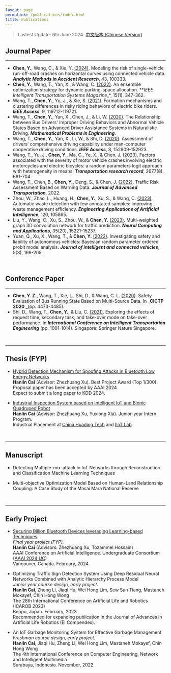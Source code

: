 ```yaml
---
layout: page
permalink: /publications/index.html
title: Publications
---
```


> Lastest Update: 6th June 2024&nbsp;  [中文版本 (Chinese Version)](https://fenghy-chen.github.i/file/publications-zh/)

## Journal Paper
---
- **Chen, Y.**, Wang, C., & Xie, Y. [(2024)](https://doi.org/10.1016/j.amar.2024.100333). Modeling the risk of single-vehicle run-off-road crashes on horizontal curves using connected vehicle data. **_Analytic Methods in Accident Research_**, 43, 100333.
- **Chen, Y.**, Wang, T., Yan, X., & Wang, C. [(2022)](https://doi.org/10.1109/MITS.2022.3163506). An ensemble optimization strategy for dynamic parking-space allocation. **_IEEE Intelligent Transportation Systems Magazine__*, 15(1), 347-362.
- Wang, T., **Chen, Y.**, Yu, J., & Xie, S. [(2021)](https://doi.org/10.1109/ACCESS.2021.3108039). Formation mechanisms and clustering differences in risky riding behaviors of electric bike riders. **_IEEE Access_**, 9, 119712-119721.
- Wang, T., **Chen, Y.**, Yan, X., Chen, J., & Li, W. [(2020)](https://doi.org/10.1155/2020/9743504). The Relationship between Bus Drivers' Improper Driving Behaviors and Abnormal Vehicle States Based on Advanced Driver Assistance Systems in Naturalistic Driving. **_Mathematical Problems in Engineering_**.
- Wang, T., **Chen, Y.**, Yan, X., Li, W., & Shi, D. [(2020)](https://doi.org/10.1109/ACCESS.2020.3016834). Assessment of drivers’ comprehensive driving capability under man-computer cooperative driving conditions. **_IEEE Access_**, 8, 152909-152923.
- Wang, T., Yu, J., **Chen, Y.**, Ma, C., Ye, X., & Chen, J. [(2023)](https://doi.org/10.1177/03611981231157716). Factors associated with the severity of motor vehicle crashes involving electric motorcycles and electric bicycles: a random parameters logit approach with heterogeneity in means. **_Transportation research record_**, 2677(8), 691-704.
- Wang, T., Chen, B., **Chen, Y.**, Deng, S., & Chen, J. [(2022)](https://doi.org/10.1155/2022/1191239). Traffic Risk Assessment Based on Warning Data. **_Journal of Advanced Transportation_**, 2022.
- Zhou, W., Zhao, L., Huang, H., **Chen, Y.**, Xu, S., & Wang, C. [(2023)](https://doi.org/10.1016/j.engappai.2023.105865). Automatic waste detection with few annotated samples: improving waste management efficiency. **_Engineering Applications of Artificial Intelligence_**, 120, 105865.
- Liu, Y., Wang, C., Xu, S., Zhou, W., & **Chen, Y.** [(2023)](https://doi.org/10.1007/s00521-023-08519-8). Multi-weighted graph 3D convolution network for traffic prediction. **_Neural Computing and Applications_**, 35(20), 15221-15237.
- Yuan, Q., Xu, X., Wang, T., & **Chen, Y.** [(2022)](https://doi.org/10.1108/JICV-04-2022-0012). Investigating safety and liability of autonomous vehicles: Bayesian random parameter ordered probit model analysis. **_Journal of intelligent and connected vehicles_**, 5(3), 199-205.
<br>

## Conference Paper
---
- **Chen, Y. Z.**, Wang, T., Xie, L., Shi, D., & Wang, C. L. [(2020)](https://ascelibrary.org/doi/abs/10.1061/9780784483053.372). Safety Evaluation of Bus Running State Based on Multi-Source Data. In **_CICTP 2020 _**(pp. 4473-4485).
- Shi, D., Wang, T., **Chen, Y.**, & Liu, C. [(2021)](https://doi.org/10.1007/978-981-19-2259-6_88). Exploring the effects of request time, secondary task, and take-over mode on take-over performance. In **_International Conference on Intelligent Transportation Engineering_** (pp. 1001-1014). Singapore: Springer Nature Singapore.
<br>



---

## Thesis (FYP)

- [Hybrid Detection Mechanism for Spoofing Attacks in Bluetooth Low Energy Networks](https://caihanlin.com/mypaper/thesis/UG-thesis.pdf)<br>**Hanlin Cai** (Advisor: Zhezhuang Xu). Best Project Award (Top 1/300).<br>Proposal paper has been accepted by AAAI 2024<br>Expect to submit a long paper to KDD 2024.

- [Industrial Inspection System based on Intelligent IoT and Bionic Quadruped Robot](https://caihanlin.com/mypaper/thesis/IP-report.pdf)<br>**Hanlin Cai** (Advisor: Zhezhuang Xu, Yuxiong Xia). Junior-year Intern Program.<br>Industrial Placement at [China Huading Tech](http://www.hdim.com.cn/) and [IIoT Lab](https://dqxy.fzu.edu.cn/en/)<br>

  <br>

---

## Manuscript

- Detecting Multiple-mix-attack in IoT Networks through Reconstruction and Classification Machine Learning Techniques<br>

- Multi-objective Optimization Model Based on Human-Land Relationship Coupling: A Case Study of the Masai Mara National Reserve<br>

  <br>

---

## Early Project

- [Securing Billion Bluetooth Devices leveraging Learning-based Techniques](https://www.researchgate.net/publication/378144932)<br>*Final year project (FYP).*<br>**Hanlin Cai** (Advisors: Zhezhuang Xu, Tozammel Hossain)<br>AAAI Conference on Artificial Intelligence. Undergraduate Consortium ([AAAI 2024 UC](https://aaai.org/aaai-conference/undergraduate-consortium-program/))<br>Vancouver, Canada. February, 2024.

- Optimizing Traffic Sign Detection System Using Deep Residual Neural Networks Combined with Analytic Hierarchy Process Model<br>*Junior year course design, early project.*<br>**Hanlin Cai**, Zheng Li, Jiaqi Hu, Wei Hong Lim, Sew Sun Tiang, Mastaneh Mokayef, Chin Hong Wong<br>The 28th International Conference on Artificial Life and Robotics (ICAROB 2023)<br>Beppu, Japan. February, 2023.<br>Recommended for expanding publication in the Journal of Advances in Artificial Life Robotics (EI Compendex).

- An IoT Garbage Monitoring System for Effective Garbage Management<br>*Freshman course design, early project.*<br>**Hanlin Cai**, Jiaqi Hu, Zheng Li, Wei Hong Lim, Mastaneh Mokayef, Chin Hong Wong<br>The 4th International Conference on Computer Engineering, Network and Intelligent Multimedia<br>Surabaya, Indonesia. November, 2022.<br>

  <br>
